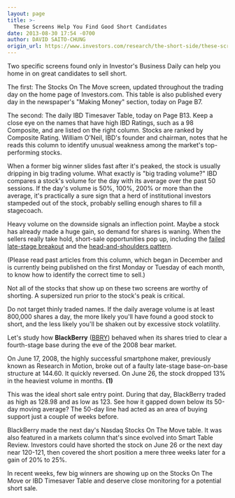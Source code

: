 ```yaml
---
layout: page
title: >-
  These Screens Help You Find Good Short Candidates
date: 2013-08-30 17:54 -0700
author: DAVID SAITO-CHUNG
origin_url: https://www.investors.com/research/the-short-side/these-screens-help-you-find-good-short-candidates
---
```





Two specific screens found only in Investor's Business Daily can help you home in on great candidates to sell short.


The first: The Stocks On The Move screen, updated throughout the trading day on the home page of Investors.com. This table is also published every day in the newspaper's "Making Money" section, today on Page B7.


The second: The daily IBD Timesaver Table, today on Page B13. Keep a close eye on the names that have high IBD Ratings, such as a 98 Composite, and are listed on the right column. Stocks are ranked by Composite Rating. William O'Neil, IBD's founder and chairman, notes that he reads this column to identify unusual weakness among the market's top-performing stocks.


When a former big winner slides fast after it's peaked, the stock is usually dripping in big trading volume. What exactly is "big trading volume?" IBD compares a stock's volume for the day with its average over the past 50 sessions. If the day's volume is 50%, 100%, 200% or more than the average, it's practically a sure sign that a herd of institutional investors stampeded out of the stock, probably selling enough shares to fill a stagecoach.


Heavy volume on the downside signals an inflection point. Maybe a stock has already made a huge gain, so demand for shares is waning. When the sellers really take hold, short-sale opportunities pop up, including the [failed late-stage breakout](http://news.investors.com/investing-the-short-side/080213-666265-how-to-sell-stocks-short.htm) and the [head-and-shoulders pattern](http://news.investors.com/investing-the-short-side/040513-650844-how-to-sell-short-in-the-market.htm).


(Please read past articles from this column, which began in December and is currently being published on the first Monday or Tuesday of each month, to know how to identify the correct time to sell.)


Not all of the stocks that show up on these two screens are worthy of shorting. A supersized run prior to the stock's peak is critical.


Do not target thinly traded names. If the daily average volume is at least 800,000 shares a day, the more likely you'll have found a good stock to short, and the less likely you'll be shaken out by excessive stock volatility.


Let's study how **BlackBerry** ([BBRY](https://research.investors.com/quote.aspx?symbol=BBRY)) behaved when its shares tried to clear a fourth-stage base during the eve of the 2008 bear market.


On June 17, 2008, the highly successful smartphone maker, previously known as Research in Motion, broke out of a faulty late-stage base-on-base structure at 144.60. It quickly reversed. On June 26, the stock dropped 13% in the heaviest volume in months. **(1)**


This was the ideal short sale entry point. During that day, BlackBerry traded as high as 128.98 and as low as 123. See how it gapped down below its 50-day moving average? The 50-day line had acted as an area of buying support just a couple of weeks before.


BlackBerry made the next day's Nasdaq Stocks On The Move table. It was also featured in a markets column that's since evolved into Smart Table Review. Investors could have shorted the stock on June 26 or the next day near 120-121, then covered the short position a mere three weeks later for a gain of 20% to 25%.


In recent weeks, few big winners are showing up on the Stocks On The Move or IBD Timesaver Table and deserve close monitoring for a potential short sale.





